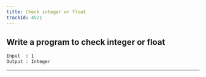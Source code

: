 ```yaml
---
title: Check integer or float
trackId: 4521
---
```


## Write a program to check integer or float

```txt
Input  : 1
Output : Integer
```

---
